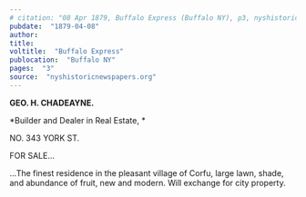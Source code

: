 ```yaml
---
# citation: "08 Apr 1879, Buffalo Express (Buffalo NY), p3, nyshistoricnewspapers.org."
pubdate:  "1879-04-08"
author: 
title: 
voltitle:  "Buffalo Express"
publocation:  "Buffalo NY"
pages:  "3"
source:  "nyshistoricnewspapers.org"
---
```

 
**GEO. H. CHADEAYNE.**

*Builder and Dealer in Real Estate, *

NO. 343 YORK ST.

FOR SALE…

…The finest residence in the pleasant village of Corfu, large lawn, shade, and abundance of fruit, new and modern. Will exchange for city property.


